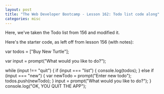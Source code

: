 ```yaml
---
layout: post
title: "The Web Developer Bootcamp - Lesson 162: Todo list code along"
categories: misc
---
```


Here, we've taken the Todo list from 156 and modified it.

Here's the starter code, as left off from lesson 156 (with notes):

var todos = ["Buy New Turtle"];

var input = prompt("What would you like to do?");

while (input !== "quit") {
    if (input === "list") {
        console.log(todos);
    }
    else if (input === "new") {
        var newTodo = prompt("Enter new todo");
        todos.push(newTodo);
    }
    input = prompt("What would you like to do?");
}
console.log("OK, YOU QUIT THE APP");






